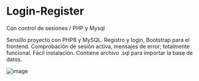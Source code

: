 # Login-Register
Con control de sesiones / PHP y Mysql

Sensillo proyecto con PHP8 y MySQL. Registro y login, Bootstrap para el frontend. Comprobación de sesión activa, mensajes de error; totalmente funcional.
Fácil instalación. Contiene archivo .sql para importar la base de datos.

![image](https://user-images.githubusercontent.com/97700576/203208143-c56f6697-4377-400d-a152-6f11de41e8f3.png)

